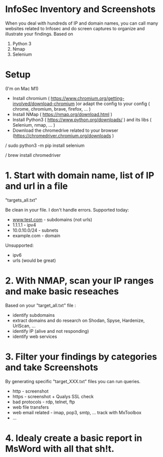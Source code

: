 # InfoSec Inventory and Screenshots

When you deal with hundreds of IP and domain names, you can call many websites related to Infosec and do screen captures to organize and illustrate your findings.
Based on
1. Python 3
2. Nmap
3. Selenium

# Setup 

(I'm on Mac M1)

- Install chromium ( https://www.chromium.org/getting-involved/download-chromium )or adapt the config to your config ( chrome, chromium, brave, firefox, ... ) 
- Install NMap ( https://nmap.org/download.html )
- Install Python3 ( https://www.python.org/downloads/ ) and its libs ( Selenium, nmap, ... )
- Download the chromedrive related to your browser (https://chromedriver.chromium.org/downloads )

/ sudo python3 -m pip install selenium

/ brew install chromedriver

# 1. Start with domain name, list of IP and url in a file

"targets_all.txt"

Be clean in your file. I don't handle errors.
Supported today:
- www.test.com - subdomains (not urls)
- 1.1.1.1 - ipv4
- 10.0.10.0/24 - subnets
- example.com - domain

Unsupported:
- ipv6
- urls (would be great)

# 2. With NMAP, scan your IP ranges and make basic reseaches
Based on your "target_all.txt" file :
- identify subdomains
- extract domains and do research on Shodan, Spyse, Hardenize, UrlScan, ...
- identify IP (alive and not responding)
- identify web services


# 3. Filter your findings by categories and take Screenshots

By generating specific "target_XXX.txt" files you can run queries.

- http - screenshot
- https - screenshot + Qualys SSL check
- bad protocols - rdp, telnet, ftp
- web file transfers
- web email related - imap, pop3, smtp, ... track with MxToolbox
- ...

# 4. Idealy create a basic report in MsWord with all that sh!t.
